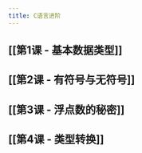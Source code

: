 ```yaml
---
title: C语言进阶
---
```


## [[第1课 - 基本数据类型]]
## [[第2课 - 有符号与无符号]]
## [[第3课 - 浮点数的秘密]]
## [[第4课 - 类型转换]]
##
